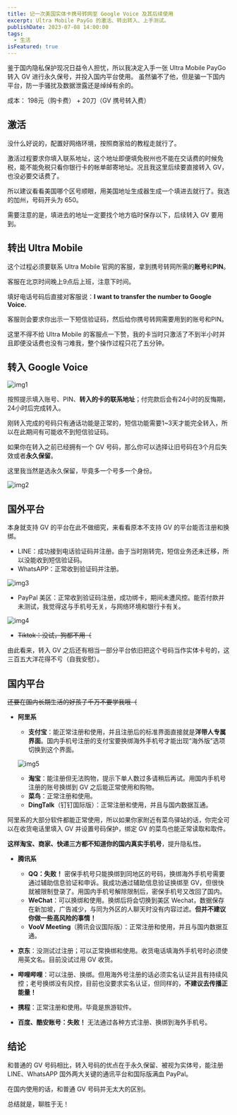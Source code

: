 ```yaml
---
title: 记一次美国实体卡携号转网至 Google Voice 及其后续使用
excerpt: Ultra Mobile PayGo 的激活、转出转入、上手测试。
publishDate: 2023-07-08 14:00:00
tags:
  - 生活
isFeatured: true
---
```


鉴于国内隐私保护现况日益令人担忧，所以我决定入手一张 Ultra Mobile PayGo 转入 GV 进行永久保号，并投入国内平台使用。
虽然骗不了他，但是骗一下国内平台，防一手骚扰及数据泄露还是绰绰有余的。

成本： 198元（购卡费） + 20刀（GV 携号转入费）


## __激活__
没什么好说的，配置好网络环境，按照商家给的教程走就行了。

激活过程要求你填入联系地址，这个地址即便填免税州也不能在交话费的时候免税，能不能免税只看你银行卡的帐单邮寄地址。况且我这里后续要直接转入 GV，也没必要交话费了。

所以建议看看美国哪个区号顺眼，用美国地址生成器生成一个填进去就行了。我选的加州，号码开头为 650。

需要注意的是，填进去的地址一定要找个地方临时保存以下，后续转入 GV 要用到。


## __转出 Ultra Mobile__
这个过程必须要联系 Ultra Mobile 官网的客服，拿到携号转网所需的**账号**和**PIN**。

客服在北京时间晚上9点后上班，注意下时间。

填好电话号码后直接对客服说：**I want to transfer the number to Google Voice.**

客服则会要求你出示一下短信验证码，然后给你携号转网需要用到的账号和PIN。

这里不得不给 Ultra Mobile 的客服点一下赞，我的卡当时只激活了不到半小时并且即便没话费也没有刁难我，整个操作过程只花了五分钟。


## __转入 Google Voice__

![img1](/img/blog7-img1.webp)

按照提示填入账号、PIN、**转入的卡的联系地址**；付完款后会有24小时的反悔期，24小时后完成转入。

刚转入完成的号码只有通话功能是正常的，短信功能需要1~3天才能完全转入，所以在此期间有可能收不到短信验证码。

如果你在转入之前已经拥有一个 GV 号码，那么你可以选择让旧号码在3个月后失效或者**永久保留**。

这里我当然是选永久保留，毕竟多一个号多一个身份。

![img2](/img/blog7-img2.webp)


## __国外平台__
本身就支持 GV 的平台在此不做细究，来看看原本不支持 GV 的平台能否注册和换绑。

* LINE：成功接到电话验证码并注册。由于当时刚转完，短信业务还未迁移，所以没能收到短信验证码。
* WhatsAPP：正常收到验证码并注册。

![img3](/img/blog7-img3.webp)

* PayPal 美区：正常收到验证码注册，成功绑卡，期间未遭风控。能否付款并未测试，我觉得这与手机号无关，与网络环境和银行卡有关。

![img4](/img/blog7-img4.webp)

* ~~Tiktok：没试，狗都不用（~~

由此看来，转入 GV 之后还有相当一部分平台依旧把这个号码当作实体卡号的，这三百五大洋花得不亏（自我安慰）。


## __国内平台__
~~还要在国内长期生活的好孩子千万不要学我哦（~~


* **阿里系**

	* **支付宝**：能正常注册和使用，并且注册后的标准界面直接就是**洋带人专属界面**。国内手机号注册的支付宝要换绑海外手机号才能出现“海外版”选项切换到这个界面。

	![img5](/img/blog7-img5.webp)

	* **淘宝**：能注册但无法购物，提示下单人数过多请稍后再试。用国内手机号注册的账号换绑到 GV 之后能正常使用和购物。
	* **菜鸟**：正常注册和使用。
	* **DingTalk**（钉钉国际版）：正常注册和使用，并且与国内数据互通。

阿里系的大部分软件都能正常使用，所以如果你家附近有菜鸟驿站的话，你完全可以在收货电话里填入 GV 并设置号码保护，绑定 GV 的菜鸟也能正常读取和取件。

**这样淘宝、商家、快递三方都不知道你的国内真实手机号**，提升隐私性。


* **腾讯系**
	* **QQ：失败！** 密保手机号只能换绑到同地区的号码，换绑海外手机号需要通过辅助信息验证和申诉。我成功通过辅助信息验证换绑至 GV，但很快就被限制登录了。用国内手机号解除限制后，密保手机号又改回了国内。
	* **WeChat**：可以换绑和使用。换绑后将会切换到美区 Wechat，数据保存在新加坡，广告减少，与同为外区的人聊天时没有内容过滤。**但并不建议你做一些高风险的事情！**
	* **VooV Meeting**（腾讯会议国际版）：正常注册和使用，并且与国内数据互通。


* **京东**：没测试过注册；可以正常换绑和使用。收货电话填海外手机号时必须使用英文名。目前没试过用 GV 收货。


* **哔哩哔哩**：可以注册、换绑。但用海外号注册的话必须实名认证并且有持续风控；老号换绑没有风控，目前也没要求实名认证，但同样的，**不建议去传播正能量！**


* **携程**：正常注册和使用。毕竟是旅游软件。


* **百度、酷安账号：失败！** 无法通过各种方式注册、换绑到海外手机号。


## __结论__
和普通的 GV 号码相比，转入号码的优点在于永久保留、被视为实体号，能注册 LINE、WhatsAPP 国外两大关键的通讯平台和国际版满血 PayPal。

在国内使用的话，和普通 GV 号码并无太大的区别。

总结就是，聊胜于无！